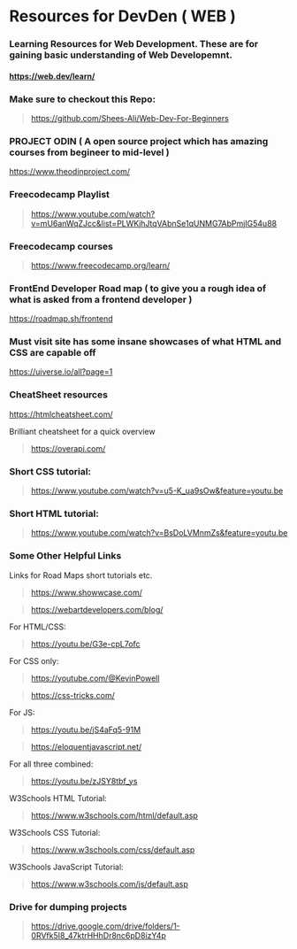 # Resources for DevDen ( WEB )

### Learning Resources for Web Development. These are for gaining basic understanding of Web Developemnt.

#### https://web.dev/learn/

### Make sure to checkout this Repo:
> https://github.com/Shees-Ali/Web-Dev-For-Beginners

### PROJECT ODIN ( A open source project which has amazing courses from begineer to mid-level )
https://www.theodinproject.com/

### Freecodecamp Playlist
> https://www.youtube.com/watch?v=mU6anWqZJcc&list=PLWKjhJtqVAbnSe1qUNMG7AbPmjIG54u88
### Freecodecamp courses
> https://www.freecodecamp.org/learn/

### FrontEnd Developer Road map ( to give you a rough idea of what is asked from a frontend developer )
https://roadmap.sh/frontend

### Must visit site has some insane showcases of what HTML and CSS are capable off 
https://uiverse.io/all?page=1

### CheatSheet resources 
https://htmlcheatsheet.com/

Brilliant cheatsheet for a quick overview 
>https://overapi.com/


### Short CSS tutorial:
> https://www.youtube.com/watch?v=u5-K_ua9sOw&feature=youtu.be
### Short HTML tutorial:
> https://www.youtube.com/watch?v=BsDoLVMnmZs&feature=youtu.be

### Some Other Helpful Links

Links for Road Maps short tutorials etc.
>https://www.showwcase.com/

>https://webartdevelopers.com/blog/

For HTML/CSS:
> https://youtu.be/G3e-cpL7ofc

For CSS only:
> https://youtube.com/@KevinPowell

> https://css-tricks.com/

For JS:
> https://youtu.be/jS4aFq5-91M

> https://eloquentjavascript.net/

For all three combined:
> https://youtu.be/zJSY8tbf_ys

W3Schools HTML Tutorial:
> https://www.w3schools.com/html/default.asp

W3Schools CSS Tutorial:
> https://www.w3schools.com/css/default.asp

W3Schools JavaScript Tutorial:
> https://www.w3schools.com/js/default.asp

### Drive for dumping projects
> https://drive.google.com/drive/folders/1-0RVfk5I8_47ktrHHhDr8nc6pD8izY4p

